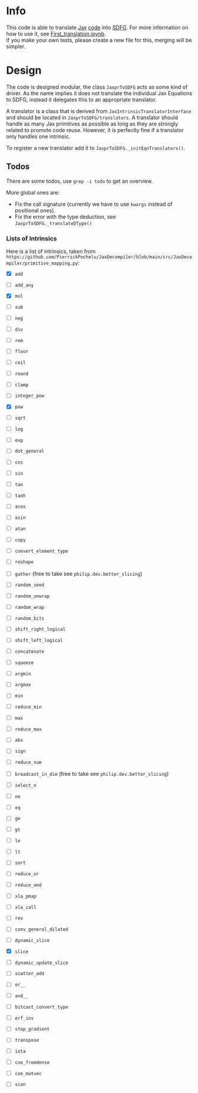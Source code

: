 # Info
This code is able to translate [Jax](https://github.com/google/jax) [code](https://jax.readthedocs.io/en/latest/jaxpr.html) into [SDFG](https://github.com/spcl/dace).
For more information on how to use it, see [First_translation.ipynb](./First_translation.ipynb).      
If you make your own tests, please create a new file for this, merging will be simpler.

# Design
The code is designed modular, the class `JaxprToSDFG` acts as some kind of driver.
As the name implies it does not translate the individual Jax Equations to SDFG, instead it delegates this to an appropriate translator.

A translator is a class that is derived from `JaxIntrinsicTranslatorInterface` and should be located in `JaxprToSDFG/translators`.
A translator should handle as many Jax primitives as possible as long as they are strongly related to promote code reuse.
However, it is perfectly fine if a translator only handles one intrinsic.

To register a new translator add it to `JaxprToSDFG._initEqnTranslators()`.


## Todos
There are some todos, use `grep -i todo` to get an overview.

More global ones are:
- Fix the call signature (currently we have to use `kwargs` instead of positional ones).
- Fix the error with the type deduction, see `JaxprToSDFG._translateDType()`


### Lists of Intrinsics
Here is a list of intrinsics, taken from `https://github.com/PierrickPochelu/JaxDecompiler/blob/main/src/JaxDecompiler/primitive_mapping.py`:

- [x] `add`
- [ ] `add_any`
- [x] `mul`
- [ ] `sub`
- [ ] `neg`
- [ ] `div`
- [ ] `rem`
- [ ] `floor`
- [ ] `ceil`
- [ ] `round`
- [ ] `clamp`
- [ ] `integer_pow`
- [x] `pow`
- [ ] `sqrt`
- [ ] `log`
- [ ] `exp`
- [ ] `dot_general`
- [ ] `cos`
- [ ] `sin`
- [ ] `tan`
- [ ] `tanh`
- [ ] `acos`
- [ ] `asin`
- [ ] `atan`
- [ ] `copy`
- [ ] `convert_element_type`
- [ ] `reshape`
- [ ] `gather` (free to take see `philip.dev.better_slicing`)
- [ ] `random_seed`
- [ ] `random_unwrap`
- [ ] `random_wrap`
- [ ] `random_bits`
- [ ] `shift_right_logical`
- [ ] `shift_left_logical`
- [ ] `concatenate`
- [ ] `squeeze`
- [ ] `argmin`
- [ ] `argmax`
- [ ] `min`
- [ ] `reduce_min`
- [ ] `max`
- [ ] `reduce_max`
- [ ] `abs`
- [ ] `sign`
- [ ] `reduce_sum`
- [ ] `broadcast_in_dim` (free to take see `philip.dev.better_slicing`)
- [ ] `select_n`
- [ ] `ne`
- [ ] `eq`
- [ ] `ge`
- [ ] `gt`
- [ ] `le`
- [ ] `lt`
- [ ] `sort`
- [ ] `reduce_or`
- [ ] `reduce_and`
- [ ] `xla_pmap`
- [ ] `xla_call`
- [ ] `rev`
- [ ] `conv_general_dilated`
- [ ] `dynamic_slice`
- [x] `slice`
- [ ] `dynamic_update_slice`
- [ ] `scatter_add`
- [ ] `or__`
- [ ] `and__`
- [ ] `bitcast_convert_type`
- [ ] `erf_inv`
- [ ] `stop_gradient`
- [ ] `transpose`
- [ ] `iota`
- [ ] `coo_fromdense`
- [ ] `coo_matvec`
- [ ] `scan`

